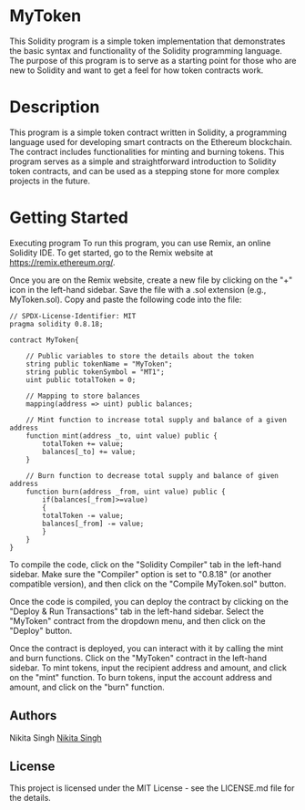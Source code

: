# MyToken
This Solidity program is a simple token implementation that demonstrates the basic syntax and functionality of the Solidity programming language. The purpose of this program is to serve as a starting point for those who are new to Solidity and want to get a feel for how token contracts work.

# Description
This program is a simple token contract written in Solidity, a programming language used for developing smart contracts on the Ethereum blockchain. The contract includes functionalities for minting and burning tokens. This program serves as a simple and straightforward introduction to Solidity token contracts, and can be used as a stepping stone for more complex projects in the future.

# Getting Started
Executing program
To run this program, you can use Remix, an online Solidity IDE. To get started, go to the Remix website at https://remix.ethereum.org/.

Once you are on the Remix website, create a new file by clicking on the "+" icon in the left-hand sidebar. Save the file with a .sol extension (e.g., MyToken.sol). Copy and paste the following code into the file:

```
// SPDX-License-Identifier: MIT
pragma solidity 0.8.18;

contract MyToken{

    // Public variables to store the details about the token
    string public tokenName = "MyToken";
    string public tokenSymbol = "MT1";
    uint public totalToken = 0;

    // Mapping to store balances
    mapping(address => uint) public balances;

    // Mint function to increase total supply and balance of a given address
    function mint(address _to, uint value) public {
        totalToken += value;
        balances[_to] += value;
    }

    // Burn function to decrease total supply and balance of given address
    function burn(address _from, uint value) public {
        if(balances[_from]>=value)
        {
        totalToken -= value;
        balances[_from] -= value;
        }
    }
}
```
To compile the code, click on the "Solidity Compiler" tab in the left-hand sidebar. Make sure the "Compiler" option is set to "0.8.18" (or another compatible version), and then click on the "Compile MyToken.sol" button.

Once the code is compiled, you can deploy the contract by clicking on the "Deploy & Run Transactions" tab in the left-hand sidebar. Select the "MyToken" contract from the dropdown menu, and then click on the "Deploy" button.

Once the contract is deployed, you can interact with it by calling the mint and burn functions. Click on the "MyToken" contract in the left-hand sidebar. To mint tokens, input the recipient address and amount, and click on the "mint" function. To burn tokens, input the account address and amount, and click on the "burn" function.

## Authors
Nikita Singh
[Nikita Singh](https://www.linkedin.com/in/nikita-singh-08318924b)

## License
This project is licensed under the MIT License - see the LICENSE.md file for the details.
